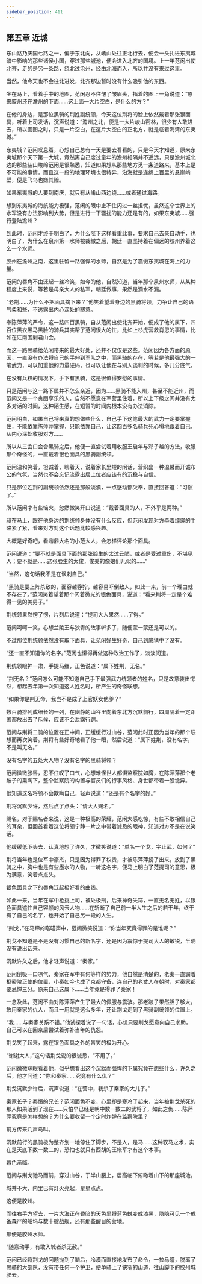 ```yaml
---
sidebar_position: 411
---
```


## 第五章 **近城**

东山路乃庆国七路之一，偏于东北向，从崤山处往正北行去，便会一头扎进东夷城暗中影响的那些诸侯小国，穿过那些城池，便会进入北齐的国境。上一年范闲出使北齐，走的是另一条路，绕北过沧州，经由北海而入，所以并没有来过这里。

当然，他今天也不会往北进发，北齐那边暂时没有什么吸引他的东西。

坐在马上，看着手中的地图，范闲忍不住皱了皱眉头，指着的图上一角说道：“原来胶州还在澹州的下面……这上面一大片空白，是什么的方？”

在他的身边，是那位黑骑的荆姓副统领，今天这位荆将的脸上依然戴着那张银面具，听着上司发话，沉声说道：“澹州之北，便是一大片峻山密林，很少有人敢进去，所以画图之时，只是一片空白，在这片大空白的正北方，就是临着海湾的东夷城。”

东夷城？范闲叹息着，心想自己总有一天是要去看看的，只是今天才知道，原来东夷城那个天下第一大城，竟然离自己度过童年的澹州相隔并不遥远，只是澹州城北边的那些丛山峻岭范闲是很熟悉，知道如果想从那些地方觅一条道路来，基本上是不可能的事情，而且这一段的地理环境也很特异，沿海就是连绵上百里的悬崖峭壁，便是飞鸟也嫌其险。

如果东夷城的人要到南庆，就只有从崤山西边绕……或者通过海路。

想到东夷城的海航能力极强，范闲的眼中止不住闪过一丝担忧，虽然这个世界上的水军没有办法影响到大势，但是进行一下骚扰的能力还是有的，如果东夷城……强行登陆澹州？

到此时，范闲才终于明白了，为什么陛下这样看重此事，要求自己去亲自动手，也明白了，为什么在泉州第一水师被裁撤之后，朝廷一直坚持着在偏远的胶州养着这么一个水师。

胶州在澹州之南，这里驻留一路强悍的水师，自然是为了震慑东夷城在海上的力量。

范闲的唇角不由泛起一丝冷笑，如今的他，自然知道，当年那个泉州水师，从某种程度上来说，等若是母亲大人的私军，朝廷做事，果然是滴水不漏。

“老荆……为什么不把面具摘下来？”他笑着望着身边的黑骑将领，力争让自己的语气柔和些，不透露出内心深处的寒意。

奉陈萍萍的严令，这一路四百黑骑，自从范闲出使北齐开始，便成了他的属下，四百位黑衣黑马黑脸的骑兵其实帮了范闲很大的忙，比如上杉虎营救肖恩的事情，比如在江南围剿君山会。

而这一路黑骑给范闲带来的最大好处，还并不仅仅是这些。范闲因为各方面的原因，一直没有办法将自己的手伸到军队之中，而黑骑的存在，等若是他最强大的一笔武力，可以加重他的力量砝码，也可以让他在与别人谈判的时候，多几分底气。

在没有兵权的情况下，手下有黑骑，这是很值得安慰的事情。

只是范闲与这一路下属并不怎么亲近，因为……黑骑不能入州，甚至不能近州，而范闲又是一个贪图享乐的人，自然不愿意在军营里住着，所以上下级之间并没有太多对话的时间，这种陌生感，在短暂的时间内根本没有办法消除。

范闲明白，如果自己将来真的想做些什么，自己手下这笔最大的武力一定要掌握住，不能依靠陈萍萍掌握，只能依靠自己，让这四百多名骑兵死心塌地跟着自己，从内心深处收服对方……

所以从三岔口会合黑骑之后，他便一直尝试着用收服王启年与邓子越的方法，收服那个奇怪的，一直戴着银色面具的黑骑副统领。

范闲温和笑着，坦诚着，聊着天，说着家长里短的闲话，营织出一种温馨而开诚布公的气氛，当然也不会忘记流露出居上位者应该有的沉稳与自信。

只是那位姓荆的副统领依然还是那般淡漠，一点感动都欠奉，直接回答道：“习惯了。”

所以范闲才有些恼火，忽然微笑开口说道：“戴着面具的人，不外乎是两种。”

骑在马上，跟在他身边的荆统领身体没有什么反应，但范闲发现对方牵着缰绳的手略紧了紧，看来对方对这个话题比较感兴趣。

大概是好奇吧，看鼎鼎大名的小范大人，会怎样评论那个面具。

范闲说道：“要不就是面具下面的那张脸生的太过丑陋，或者是受过重伤，不堪见人；要不就是……这张脸生的太俊，俊美的像娘们儿似的……”

“当然，这句话我不是在讽刺自己。”

“黑骑是要上阵杀敌的，面容越狰狞，越容易吓倒敌人，如此一来，前一个理由就不存在了。”范闲笑着望着那个闪着微光的银色面具，说道：“看来荆将一定是个难得一见的美男子。”

荆统领果然愣了愣，片刻后说道：“提司大人果然……了得。”

范闲呵呵一笑，心想兰陵王与狄青的故事听多了，随便蒙一蒙还是可以的。

不过那位荆统领依然没有取下面具，让范闲好生好奇，自己到底猜中了没有。

“还一直不知道你的名字。”范闲也懒得再做这种政治工作了，淡淡问道。

荆统领眼神一肃，手提马缰，正色说道：“属下姓荆，无名。”

“荆无名？”范闲怎么可能不知道自己手下最强武力统领者的姓名，只是故意装出愕然，想起去年第一次知道这人姓名时，所产生的奇怪联想。

“如果你是荆无命，我岂不是成了上官妖女他爹？”

数百骑排列成细长的一列，在幽静的山谷里向着东北方沉默前行，四周隔着一定距离都放出去了斥候，应该不会泄露行踪。

范闲与荆将二骑的位置在正中间，正缓缓行过山谷，范闲此时正因为当年的那个联想而再次笑着。荆将有些好奇地看了他一眼，然后说道：“属下姓荆，没有名字，不是叫无名。”

没有名字的五处大人物？没有名字的黑骑将领？

范闲微微张唇，忍不住叹了口气，心想难怪世人都惧监察院如魔，在陈萍萍那个老跛子的熏陶下，整个监察院的构置与官员们的行事风格、身世都带着一股诡异。

他知道这名将领不会欺瞒自己，轻声说道：“还是有个名字的好。”

荆将沉默少许，然后点了点头：“请大人赐名。”

赐名，对于赐名者来说，这是一种极高的荣耀，范闲大感吃惊，有些不敢相信自己的耳朵，但回首看着这位将领宁静一片之中带着诚恳的眼神，知道对方不是在说笑话。

他缓缓低下头去，认真地想了许久，才微笑说道：“单名一个戈，字止武，如何？”

荆将当年也是位军中豪杰，只是因为得罪了权贵，才被陈萍萍捞了出来，放到了黑骑之中，胸中也是有些墨水的人物，一听这名字，便马上明白了范提司的意思，极为满意，笑着点点头。

银色面具之下的唇角泛起极好看的曲线。

如此一来，当年在军中枪挑上司，被处极刑，后来神奇失踪，一直无名无姓，以银色面具遮住自己容颜的风云人物……在斩断了自己前一半人生之后的若干年，终于有了自己的名字，也开始了自己另一段的人生。

“荆戈，”在马蹄的嗒嗒声中，范闲微笑说道：“你当年究竟得罪的是谁呢？”

荆戈不知道是不是没有习惯自己的新名字，还是因为震惊于提司大人的敏锐，半晌没有说出话来。

沉默许久之后，他才轻声说道：“秦家。”

范闲倒吸一口凉气，秦家在军中有何等样的势力，他自然是清楚的，老秦一直霸着枢密院正使的位置，小秦如今也成了京都守备，连自己的老丈人在朝时，对秦家都要忌惮三分。原来自己这属下……当年竟是得罪了秦家！

一念及此，范闲不由对陈萍萍产生了最大的佩服与震骇。那老跛子果然胆子够大，敢用秦家的仇人，而且一用就是这么多年，还让荆戈走到了黑骑副统领的位置上。

“我……与秦家关系不错。”他试探着说了一句话，心想只要荆戈愿意向自己求助，自己可以在回京后尝试着弥补当年的仇怨。

荆戈笑了起来，露在银色面具之外的唇笑的极为开心。

“谢谢大人，”这句话荆戈说的很诚恳，“不用了。”

范闲微微眯眼看着他，似乎想看出这个沉默而强悍的下属究竟在想些什么，许久之后，他才问道：“你和秦家……究竟有什么仇？”

荆戈沉默少许后，沉声说道：“在营中，我杀了秦家的大儿子。”

秦家长子？秦恒的兄长？范闲面色不变，心里却是寒冷了起来，当年被荆戈杀死的那人如果活到了现在……只怕早已经是朝中数一数二的武将了，如此之仇……陈萍萍究竟是怎样想的？为什么要收留一个定时炸弹在监察院里？

前方传来几声鸟叫。

沉默前行的黑骑极为整齐划一地停住了脚步，不是人，是马……这种驭马之术，实在是天底下数一数二的，恐怕也就只有西胡的王帐军才有这个本事。

暮色渐临。

范闲与荆戈驰马而前，穿过山谷，于半山腰上，居高临下俯瞰着山下的那座城池。

城并不大，内里已有灯火亮起，星星点点。

这便是胶州。

而往右手方望去，一片大海正在昏暗的天色里将蓝色蜕变成漆黑，隐隐可见一个戒备森严的船坞与数十艘战舰，还有那些醒目的营地。

那便是胶州水师。

“随意动手，有敢入城者杀无赦。”

范闲已经将荆戈的问题抛到了脑后，冷漠而直接地发布了命令，一拉马缰，脱离了黑骑的大部队，没有带任何一个护卫，便单骑上了狭窄的山道，往山脚下的胶州城驶去。

